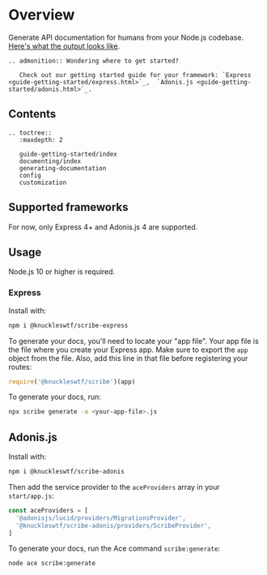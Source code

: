 # Overview

Generate API documentation for humans from your Node.js codebase. [Here's what the output looks like](https://shalvah.me/TheCensorshipAPI/).


```eval_rst
.. admonition:: Wondering where to get started?
   
   Check out our getting started guide for your framework: `Express <guide-getting-started/express.html>`_,  `Adonis.js <guide-getting-started/adonis.html>`_.
```

## Contents
```eval_rst
.. toctree::
   :maxdepth: 2

   guide-getting-started/index
   documenting/index
   generating-documentation
   config
   customization
```

## Supported frameworks
For now, only Express 4+ and Adonis.js 4 are supported.

## Usage
Node.js 10 or higher is required.

### Express
Install with:

```sh
npm i @knuckleswtf/scribe-express
```

To generate your docs, you'll need to locate your "app file". Your app file is the file where you create your Express app. Make sure to export the `app` object from the file. Also, add this line in that file before registering your routes:

```js
require('@knuckleswtf/scribe')(app)
```

To generate your docs, run:

```sh
npx scribe generate -a <your-app-file>.js
```

## Adonis.js

Install with:

```sh
npm i @knuckleswtf/scribe-adonis
```

Then add the service provider to the `aceProviders` array in your `start/app.js`:

```js
const aceProviders = [
  '@adonisjs/lucid/providers/MigrationsProvider',
  '@knuckleswtf/scribe-adonis/providers/ScribeProvider',
]
```

To generate your docs, run the Ace command `scribe:generate`:

```bash
node ace scribe:generate
````